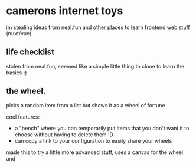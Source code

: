 # camerons internet toys

im stealing ideas from neal.fun and other places to learn frontend web stuff (nuxt/vue)

## life checklist

stolen from neal.fun, seemed like a simple little thing to clone to learn the basics :)

## the wheel.

picks a random item from a list but shows it as a wheel of fortune

cool features:

* a "bench" where you can temporarily put items that you don't want it to choose without having to delete them :D
* can copy a link to your configuration to easily share your wheels

made this to try a little more advanced stuff, uses a canvas for the wheel and 